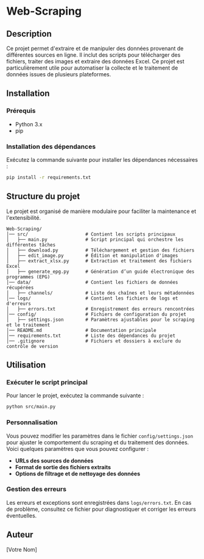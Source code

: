 # Web-Scraping

## Description
Ce projet permet d'extraire et de manipuler des données provenant de différentes sources en ligne. Il inclut des scripts pour télécharger des fichiers, traiter des images et extraire des données Excel. Ce projet est particulièrement utile pour automatiser la collecte et le traitement de données issues de plusieurs plateformes.

## Installation
### Prérequis
- Python 3.x
- pip

### Installation des dépendances
Exécutez la commande suivante pour installer les dépendances nécessaires :
```bash
pip install -r requirements.txt
```

## Structure du projet
Le projet est organisé de manière modulaire pour faciliter la maintenance et l'extensibilité.
```
Web-Scraping/
│── src/                     # Contient les scripts principaux
│   ├── main.py              # Script principal qui orchestre les différentes tâches
│   ├── download.py          # Téléchargement et gestion des fichiers
│   ├── edit_image.py        # Édition et manipulation d'images
│   ├── extract_xlsx.py      # Extraction et traitement des fichiers Excel
│   ├── generate_epg.py      # Génération d’un guide électronique des programmes (EPG)
│── data/                    # Contient les fichiers de données récupérées
│   ├── channels/            # Liste des chaînes et leurs métadonnées
│── logs/                    # Contient les fichiers de logs et d'erreurs
│   ├── errors.txt           # Enregistrement des erreurs rencontrées
│── config/                  # Fichiers de configuration du projet
│   ├── settings.json        # Paramètres ajustables pour le scraping et le traitement
│── README.md                # Documentation principale
│── requirements.txt         # Liste des dépendances du projet
│── .gitignore               # Fichiers et dossiers à exclure du contrôle de version
```

## Utilisation
### Exécuter le script principal
Pour lancer le projet, exécutez la commande suivante :
```bash
python src/main.py
```

### Personnalisation
Vous pouvez modifier les paramètres dans le fichier `config/settings.json` pour ajuster le comportement du scraping et du traitement des données. Voici quelques paramètres que vous pouvez configurer :
- **URLs des sources de données**
- **Format de sortie des fichiers extraits**
- **Options de filtrage et de nettoyage des données**

### Gestion des erreurs
Les erreurs et exceptions sont enregistrées dans `logs/errors.txt`. En cas de problème, consultez ce fichier pour diagnostiquer et corriger les erreurs éventuelles.

## Auteur
[Votre Nom]


